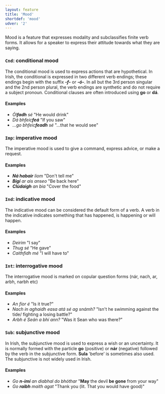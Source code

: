 ```yaml
---
layout: feature
title: 'Mood'
shortdef: 'mood'
udver: '2'
---
```


Mood is a feature that expresses modality and subclassifies finite verb forms. It allows for a speaker to express their attitude towards what they are saying.

### <a name="Cnd">`Cnd`</a>: conditional mood

The conditional mood is used to express actions that are hypothetical. In Irish, the conditional is expressed in two different verb endings; these endings begin with the suffix _<b>-f-</b>_ or _<b>-ó-</b>_. In all but the 3rd person singular and the 2nd person plural, the verb endings are synthetic and do not require a subject pronoun. Conditional clauses are often introduced using <b>go</b> or <b>dá</b>.

#### Examples

* _Ól<b>fadh</b> sé_ "He would drink"
* _Dá bhfeic<b>feá</b>_ "If you saw"
* _...go bhfeic<b>feadh</b> sé_ "...that he would see"


### <a name="Imp">`Imp`</a>: imperative mood

The imperative mood is used to give a command, express advice, or make a request.

####  Examples

* _<b>Ná habair</b> liom_ "Don't tell me"
* _<b>Bígí</b> ar ais anseo_ "Be back here"
* _<b>Clúdaigh</b> an bia_ "Cover the food"

### <a name="Ind">`Ind`</a>: indicative mood

The indicative mood can be considered the default form of a verb. A verb in the indicative indicates something that has happened, is happening or will happen.

#### Examples

* _Deirim_ "I say"
* _Thug sé_ "He gave"
* _Caithfidh mé_ "I will have to"

### <a name="Int">`Int`</a>: interrogative mood

The interrogative mood is marked on copular question forms (nár, nach, ar, arbh, narbh etc)

#### Examples

* _An fíor é_ "Is it true?"
* _Nach in aghaidh easa atá sé ag snámh?_ "Isn't he swimming against the tide/ fighting a losing battle?"
* _Arbh é Seán a bhí ann?_ "Was it Sean who was there?"


### <a name="Sub">`Sub`</a>: subjunctive mood

In Irish, the subjunctive mood is used to express a wish or an uncertainty. It is normally formed with the particle <b>go</b> (positive) or <b>nár</b> (negative) followed by the verb in the subjunctive form. <b>Sula</b> 'before' is sometimes also used. The subjunctive is not widely used in Irish.

#### Examples

* _Go <b>n-imí</b> an diabhal do bhóthar_ "<b>May</b> the devil <b>be gone</b> from your way"
* _Go <b>raibh</b> maith agat_ "Thank you (lit. That you would have good)"
<!-- Interlanguage links updated So kvě 14 19:02:20 CEST 2022 -->
